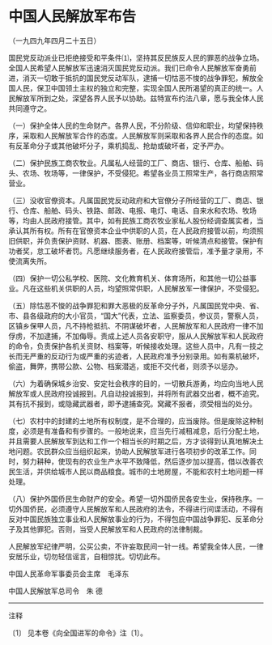 # 中国人民解放军布告

（一九四九年四月二十五日）

国民党反动派业已拒绝接受和平条件⑴，坚持其反民族反人民的罪恶的战争立场。全国人民希望人民解放军迅速消灭国民党反动派。我们已命令人民解放军奋勇前进，消灭一切敢于抵抗的国民党反动军队，逮捕一切怙恶不悛的战争罪犯，解放全国人民，保卫中国领土主权的独立和完整，实现全国人民所渴望的真正的统一。人民解放军所到之处，深望各界人民予以协助。兹特宣布约法八章，愿与我全体人民共同遵守之。

（一）保护全体人民的生命财产。各界人民，不分阶级、信仰和职业，均望保持秩序，采取和人民解放军合作的态度。人民解放军则采取和各界人民合作的态度。如有反革命分子或其他破坏分子，乘机捣乱、抢劫或破坏者，定予严办。

（二）保护民族工商农牧业。凡属私人经营的工厂、商店、银行、仓库、船舶、码头、农场、牧场等，一律保护，不受侵犯。希望各业员工照常生产，各行商店照常营业。

（三）没收官僚资本。凡属国民党反动政府和大官僚分子所经营的工厂、商店、银行、仓库、船舶、码头、铁路、邮政、电报、电灯、电话、自来水和农场、牧场等，均由人民政府接管。其中，如有民族工商农牧业家私人股份经调查属实者，当承认其所有权。所有在官僚资本企业中供职的人员，在人民政府接管以前，均须照旧供职，并负责保护资财、机器、图表、账册、档案等，听候清点和接管。保护有功者奖，怠工破坏者罚。凡愿继续服务者，在人民政府接管后，准予量才录用，不使流离失所。

（四）保护一切公私学校、医院、文化教育机关、体育场所，和其他一切公益事业。凡在这些机关供职的人员，均望照常供职，人民解放军一律保护，不受侵犯。

（五）除怙恶不悛的战争罪犯和罪大恶极的反革命分子外，凡属国民党中央、省、市、县各级政府的大小官员，“国大”代表，立法、监察委员，参议员，警察人员，区镇乡保甲人员，凡不持枪抵抗、不阴谋破坏者，人民解放军和人民政府一律不加俘虏，不加逮捕，不加侮辱。责成上述人员各安职守，服从人民解放军和人民政府的命令，负责保护各机关资财、档案等，听候接收处理。这些人员中，凡有一技之长而无严重的反动行为或严重的劣迹者，人民政府准予分别录用。如有乘机破坏，偷盗，舞弊，携带公款、公物、档案潜逃，或拒不交代者，则须予以惩办。

（六）为着确保城乡治安、安定社会秩序的目的，一切散兵游勇，均应向当地人民解放军或人民政府投诚报到。凡自动投诚报到，并将所有武器交出者，概不追究。其有抗不报到，或隐藏武器者，即予逮捕查究。窝藏不报者，须受相当的处分。

（七）农村中的封建的土地所有权制度，是不合理的，应当废除。但是废除这种制度，必须是有准备和有步骤的。一般地说来，应当先行减租减息，后行分配土地，并且需要人民解放军到达和工作一个相当长的时期之后，方才谈得到认真地解决土地问题。农民群众应当组织起来，协助人民解放军进行各项初步的改革工作。同时，努力耕种，使现有的农业生产水平不致降低，然后逐步加以提高，借以改善农民生活，并供给城市人民以商品粮食。城市的土地房屋，不能和农村土地问题一样处理。

（八）保护外国侨民生命财产的安全。希望一切外国侨民各安生业，保持秩序。一切外国侨民，必须遵守人民解放军和人民政府的法令，不得进行间谍活动，不得有反对中国民族独立事业和人民解放事业的行为，不得包庇中国战争罪犯、反革命分子及其他罪犯。否则，当受人民解放军和人民政府的法律制裁。

人民解放军纪律严明，公买公卖，不许妄取民间一针一线。希望我全体人民，一律安居乐业，切勿轻信谣言，自相惊扰。切切此布。

中国人民革命军事委员会主席　毛泽东

中国人民解放军总司令　朱 德

***

注释

〔1〕 见本卷《向全国进军的命令》注〔1〕。
